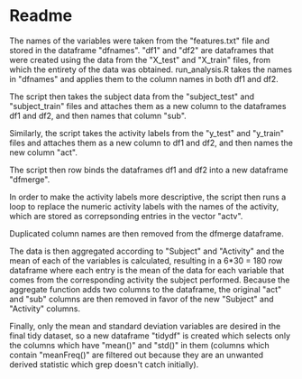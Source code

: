 Readme
======

The names of the variables were taken from the "features.txt" file and stored in the dataframe "dfnames". "df1" and "df2" are dataframes that were created using the data from the "X_test" and "X_train" files, from which the entirety of the data was obtained. run_analysis.R takes the names in "dfnames" and applies them to the column names in both df1 and df2.

The script then takes the subject data from the "subject_test" and "subject_train" files and attaches them as a new column to the dataframes df1 and df2, and then names that column "sub".

Similarly, the script takes the activity labels from the "y_test" and "y_train" files and attaches them as a new column to df1 and df2, and then names the new column "act".

The script then row binds the dataframes df1 and df2 into a new dataframe "dfmerge".

In order to make the activity labels more descriptive, the script then runs a loop to replace the numeric activity labels with the names of the activity, which are stored as correpsonding entries in the vector "actv". 

Duplicated column names are then removed from the dfmerge dataframe.

The data is then aggregated according to "Subject" and "Activity" and the mean of each of the variables is calculated, resulting in a 6*30 = 180 row dataframe where each entry is the mean of the data for each variable that comes from the corresponding activity the subject performed. Because the aggregate function adds two columns to the dataframe, the original "act" and "sub" columns are then removed in favor of the new "Subject" and "Activity" columns.

Finally, only the mean and standard deviation variables are desired in the final tidy dataset, so a new dataframe "tidydf" is created which selects only the columns which have "mean()" and "std()" in them (columns which contain "meanFreq()" are filtered out because they are an unwanted derived statistic which grep doesn't catch initially).